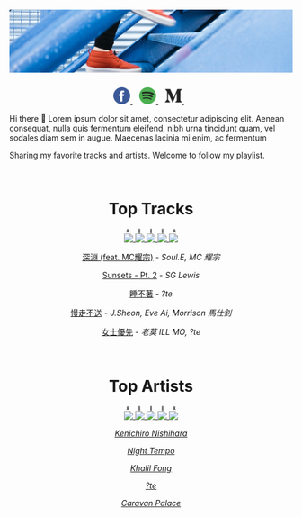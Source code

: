 
# <img src="https://raw.githubusercontent.com/dannnyliang/dannnyliang/master/assets/images/stair.jpeg">
<p align='center'>
  <a href="https://www.facebook.com/dannnyliang">
    <img height="30" src="https://raw.githubusercontent.com/dannnyliang/dannnyliang/master/assets/images/facebook.png">
  </a>
  &nbsp;&nbsp;
  <a href="https://open.spotify.com/user/11167957984?si=FiATh_i1SpydFtFGEsagFA">
    <img height="30" src="https://raw.githubusercontent.com/dannnyliang/dannnyliang/master/assets/images/spotify.png">
  </a>
  &nbsp;&nbsp;
  <a href="https://medium.com/@youchenliang">
    <img height="30" src="https://raw.githubusercontent.com/dannnyliang/dannnyliang/master/assets/images/medium.png">
  </a>
  &nbsp;&nbsp;
</p>

Hi there 👋 Lorem ipsum dolor sit amet, consectetur adipiscing elit. Aenean consequat, nulla quis fermentum eleifend, nibh urna tincidunt quam, vel sodales diam sem in augue. Maecenas lacinia mi enim, ac fermentum

Sharing my favorite tracks and artists. Welcome to follow my playlist.

<br />

<h1 align='center'>Top Tracks</h1>
<p align='center'>
<ruby>
<!--  No.4 -->
  <a href="https://open.spotify.com/track/4oQnPyy2nHdAKZmdhVSX4H">
    <img width="160" src="https://i.scdn.co/image/ab67616d0000b2732ff4fab4c3434afe31a0e247">
  </a><!--  No.2 -->
  <a href="https://open.spotify.com/track/6oKeVXkFW8W91cyoWVgRHE">
    <img width="190" src="https://i.scdn.co/image/ab67616d0000b2737a57c79de5138d173331183d">
  </a><!--  No.1 -->
  <a href="https://open.spotify.com/track/2HAnzQylxHwAEZWEWYfO24">
    <img width="220" src="https://i.scdn.co/image/ab67616d0000b273b23d011101b874d8c82bc408">
  </a><!--  No.3 -->
  <a href="https://open.spotify.com/track/7ioVfdcthcbdpZjUIsJfRB">
    <img width="190" src="https://i.scdn.co/image/ab67616d0000b273170759124c0e2efbe5bd547d">
  </a><!--  No.5 -->
  <a href="https://open.spotify.com/track/3hQggci1I7XAq5tUYH3sMp">
    <img width="160" src="https://i.scdn.co/image/ab67616d0000b27319195833e63c7aaa8cebf58a">
  </a>
  <rt>🎗 🥈 🥇 🥉 🎗</rt>
</ruby>
</p>

<p align='center'><a href='https://open.spotify.com/track/2HAnzQylxHwAEZWEWYfO24'>深淵 (feat. MC耀宗)</a> - <em>Soul.E, MC 耀宗</em></p><p align='center'><a href='https://open.spotify.com/track/6oKeVXkFW8W91cyoWVgRHE'>Sunsets - Pt. 2</a> - <em>SG Lewis</em></p><p align='center'><a href='https://open.spotify.com/track/7ioVfdcthcbdpZjUIsJfRB'>睡不著</a> - <em>?te</em></p><p align='center'><a href='https://open.spotify.com/track/4oQnPyy2nHdAKZmdhVSX4H'>慢走不送</a> - <em>J.Sheon, Eve Ai, Morrison 馬仕釗</em></p><p align='center'><a href='https://open.spotify.com/track/3hQggci1I7XAq5tUYH3sMp'>女士優先</a> - <em>老莫 ILL MO, ?te</em></p>

<br />

<h1 align='center'>Top Artists</h1>
<p align='center'>
<ruby>
<!--  No.4 -->
  <a href="https://open.spotify.com/artist/7DZtdN4x13Amjw87cjdffb">
    <img width="160" src="https://i.scdn.co/image/c35d749ca21ac90c2ac9d31170bffb527f617d14">
  </a><!--  No.2 -->
  <a href="https://open.spotify.com/artist/76B4kqqCUdVdAo9AG5LNWF">
    <img width="190" src="https://i.scdn.co/image/74186cb20ba9ee3da9de40b213054edad8e433c6">
  </a><!--  No.1 -->
  <a href="https://open.spotify.com/artist/4en7e0KjSkfa4sfLDhTc3m">
    <img width="220" src="https://i.scdn.co/image/ab67616d0000b27396aa00a88e416064e7c8e5e3">
  </a><!--  No.3 -->
  <a href="https://open.spotify.com/artist/1YrtUPrWcPfgdl9BaD9nhd">
    <img width="190" src="https://i.scdn.co/image/bcad4bbfda651ee0235a36b418de319f5b9de3c2">
  </a><!--  No.5 -->
  <a href="https://open.spotify.com/artist/37J1PlAkhRK7yrZUtqaUpQ">
    <img width="160" src="https://i.scdn.co/image/adc8c619e766119fabd784a257d6376a653d41ea">
  </a>
  <rt>🎗 🥈 🥇 🥉 🎗</rt>
</ruby>
</p>

<p align='center'><em><a href='https://open.spotify.com/artist/4en7e0KjSkfa4sfLDhTc3m'>Kenichiro Nishihara</a></em></p><p align='center'><em><a href='https://open.spotify.com/artist/76B4kqqCUdVdAo9AG5LNWF'>Night Tempo</a></em></p><p align='center'><em><a href='https://open.spotify.com/artist/1YrtUPrWcPfgdl9BaD9nhd'>Khalil Fong</a></em></p><p align='center'><em><a href='https://open.spotify.com/artist/7DZtdN4x13Amjw87cjdffb'>?te</a></em></p><p align='center'><em><a href='https://open.spotify.com/artist/37J1PlAkhRK7yrZUtqaUpQ'>Caravan Palace</a></em></p>
  